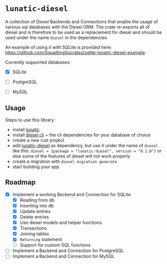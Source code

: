 # `lunatic-diesel`

A collection of Diesel Backends and Connections that enable the usage of various sql databases with the Diesel ORM.
The crate re-exports all of diesel and is therefore to be used as a replacement for diesel and should be used under
the name `diesel` in the dependencies

An example of using it with SQLite is provided here:
https://github.com/SquattingSocrates/sqlite-lunatic-diesel-example

Currently supported databases:

- [x] SQLite
- [ ] PostgreSQL
- [ ] MySQL


## Usage
Steps to use this library:

- install [lunatic](https://github.com/lunatic-solutions/lunatic)
- install [diesel cli](https://github.com/diesel-rs/diesel/tree/master/diesel_cli) + the cli dependencies for your database of choice
- create a new rust project
- add [lunatic-diesel](https://github.com/SquattingSocrates/lunatic-diesel) as dependency, but use it under the name of `diesel` like this: `diesel = {package = "lunatic-diesel", version = "0.1.0"}` or else some of the features of diesel will not work properly
- create a migration with `diesel migration generate`
- start building your app


## Roadmap

- [x] Implement a working Backend and Connection for SQLite
  - [x] Reading from db
  - [x] Inserting into db
  - [x] Update entries
  - [x] Delete entries
  - [x] Use diesel models and helper functions
  - [x] Transactions
  - [x] Joining tables
  - [x] `Returning` statement
  - [ ] Support for custom SQL functions
- [ ] Implement a Backend and Connection for PostgreSQL
- [ ] Implement a Backend and Connection for MySQL